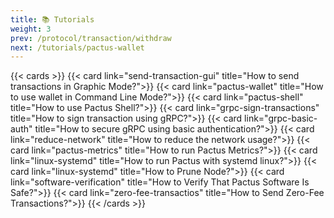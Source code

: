 ```yaml
---
title: 📚 Tutorials
weight: 3
prev: /protocol/transaction/withdraw
next: /tutorials/pactus-wallet
---
```


{{< cards >}}
  {{< card link="send-transaction-gui" title="How to send transactions in Graphic Mode?">}}
  {{< card link="pactus-wallet" title="How to use wallet in Command Line Mode?">}}
  {{< card link="pactus-shell" title="How to use Pactus Shell?">}}
  {{< card link="grpc-sign-transactions" title="How to sign transaction using gRPC?">}}
  {{< card link="grpc-basic-auth" title="How to secure gRPC using basic authentication?">}}
  {{< card link="reduce-network" title="How to reduce the network usage?">}}
  {{< card link="pactus-metrics" title="How to run Pactus Metrics?">}}
  {{< card link="linux-systemd" title="How to run Pactus with systemd linux?">}}
  {{< card link="linux-systemd" title="How to Prune Node?">}}
  {{< card link="software-verification" title="How to Verify That Pactus Software Is Safe?">}}
  {{< card link="zero-fee-transactios" title="How to Send Zero-Fee Transactions?">}}
{{< /cards >}}
